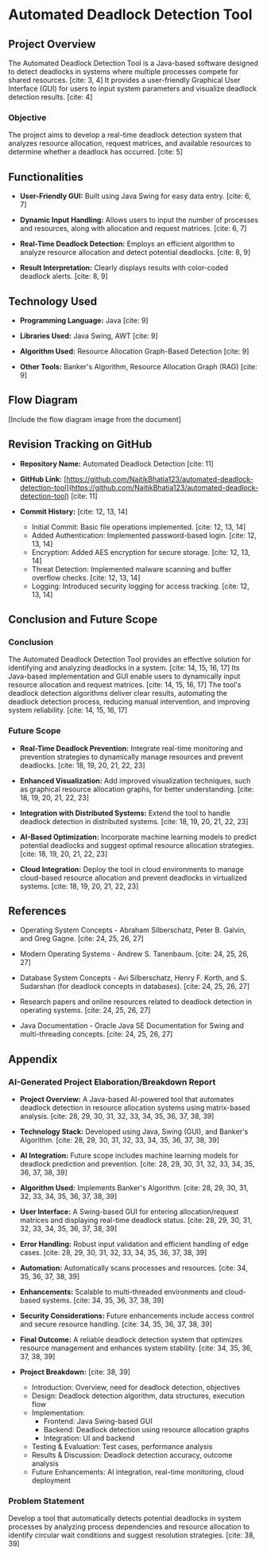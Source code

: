 
# Automated Deadlock Detection Tool

## Project Overview

The Automated Deadlock Detection Tool is a Java-based software designed to detect deadlocks in systems where multiple processes compete for shared resources. [cite: 3, 4] It provides a user-friendly Graphical User Interface (GUI) for users to input system parameters and visualize deadlock detection results. [cite: 4]

### Objective

The project aims to develop a real-time deadlock detection system that analyzes resource allocation, request matrices, and available resources to determine whether a deadlock has occurred. [cite: 5]

## Functionalities

* **User-Friendly GUI:** Built using Java Swing for easy data entry. [cite: 6, 7]
    
* **Dynamic Input Handling:** Allows users to input the number of processes and resources, along with allocation and request matrices. [cite: 6, 7]
    
* **Real-Time Deadlock Detection:** Employs an efficient algorithm to analyze resource allocation and detect potential deadlocks. [cite: 8, 9]
    
* **Result Interpretation:** Clearly displays results with color-coded deadlock alerts. [cite: 8, 9]

## Technology Used

* **Programming Language:** Java [cite: 9]
    
* **Libraries Used:** Java Swing, AWT [cite: 9]
    
* **Algorithm Used:** Resource Allocation Graph-Based Detection [cite: 9]
    
* **Other Tools:** Banker's Algorithm, Resource Allocation Graph (RAG) [cite: 9]

## Flow Diagram

\[Include the flow diagram image from the document]

## Revision Tracking on GitHub

* **Repository Name:** Automated Deadlock Detection [cite: 11]
    
* **GitHub Link:** [https://github.com/NaitikBhatia123/automated-deadlock-detection-tool](https://github.com/NaitikBhatia123/automated-deadlock-detection-tool) [cite: 11]
    
* **Commit History:** [cite: 12, 13, 14]
    * Initial Commit: Basic file operations implemented. [cite: 12, 13, 14]
    * Added Authentication: Implemented password-based login. [cite: 12, 13, 14]
    * Encryption: Added AES encryption for secure storage. [cite: 12, 13, 14]
    * Threat Detection: Implemented malware scanning and buffer overflow checks. [cite: 12, 13, 14]
    * Logging: Introduced security logging for access tracking. [cite: 12, 13, 14]

## Conclusion and Future Scope

### Conclusion

The Automated Deadlock Detection Tool provides an effective solution for identifying and analyzing deadlocks in a system. [cite: 14, 15, 16, 17] Its Java-based implementation and GUI enable users to dynamically input resource allocation and request matrices. [cite: 14, 15, 16, 17] The tool's deadlock detection algorithms deliver clear results, automating the deadlock detection process, reducing manual intervention, and improving system reliability. [cite: 14, 15, 16, 17]

### Future Scope

* **Real-Time Deadlock Prevention:** Integrate real-time monitoring and prevention strategies to dynamically manage resources and prevent deadlocks. [cite: 18, 19, 20, 21, 22, 23]
    
* **Enhanced Visualization:** Add improved visualization techniques, such as graphical resource allocation graphs, for better understanding. [cite: 18, 19, 20, 21, 22, 23]
    
* **Integration with Distributed Systems:** Extend the tool to handle deadlock detection in distributed systems. [cite: 18, 19, 20, 21, 22, 23]
    
* **AI-Based Optimization:** Incorporate machine learning models to predict potential deadlocks and suggest optimal resource allocation strategies. [cite: 18, 19, 20, 21, 22, 23]
    
* **Cloud Integration:** Deploy the tool in cloud environments to manage cloud-based resource allocation and prevent deadlocks in virtualized systems. [cite: 18, 19, 20, 21, 22, 23]

## References

* Operating System Concepts - Abraham Silberschatz, Peter B. Galvin, and Greg Gagne. [cite: 24, 25, 26, 27]
    
* Modern Operating Systems - Andrew S. Tanenbaum. [cite: 24, 25, 26, 27]
    
* Database System Concepts - Avi Silberschatz, Henry F. Korth, and S. Sudarshan (for deadlock concepts in databases). [cite: 24, 25, 26, 27]
    
* Research papers and online resources related to deadlock detection in operating systems. [cite: 24, 25, 26, 27]
    
* Java Documentation - Oracle Java SE Documentation for Swing and multi-threading concepts. [cite: 24, 25, 26, 27]

## Appendix

### AI-Generated Project Elaboration/Breakdown Report

* **Project Overview:** A Java-based AI-powered tool that automates deadlock detection in resource allocation systems using matrix-based analysis. [cite: 28, 29, 30, 31, 32, 33, 34, 35, 36, 37, 38, 39]
    
* **Technology Stack:** Developed using Java, Swing (GUI), and Banker's Algorithm. [cite: 28, 29, 30, 31, 32, 33, 34, 35, 36, 37, 38, 39]
    
* **AI Integration:** Future scope includes machine learning models for deadlock prediction and prevention. [cite: 28, 29, 30, 31, 32, 33, 34, 35, 36, 37, 38, 39]
    
* **Algorithm Used:** Implements Banker's Algorithm. [cite: 28, 29, 30, 31, 32, 33, 34, 35, 36, 37, 38, 39]
    
* **User Interface:** A Swing-based GUI for entering allocation/request matrices and displaying real-time deadlock status. [cite: 28, 29, 30, 31, 32, 33, 34, 35, 36, 37, 38, 39]
    
* **Error Handling:** Robust input validation and efficient handling of edge cases. [cite: 28, 29, 30, 31, 32, 33, 34, 35, 36, 37, 38, 39]
    
* **Automation:** Automatically scans processes and resources. [cite: 34, 35, 36, 37, 38, 39]
    
* **Enhancements:** Scalable to multi-threaded environments and cloud-based systems. [cite: 34, 35, 36, 37, 38, 39]
    
* **Security Considerations:** Future enhancements include access control and secure resource handling. [cite: 34, 35, 36, 37, 38, 39]

* **Final Outcome:** A reliable deadlock detection system that optimizes resource management and enhances system stability. [cite: 34, 35, 36, 37, 38, 39]

* **Project Breakdown:** [cite: 38, 39]
    * Introduction: Overview, need for deadlock detection, objectives
    * Design: Deadlock detection algorithm, data structures, execution flow
    * Implementation:
        * Frontend: Java Swing-based GUI
        * Backend: Deadlock detection using resource allocation graphs
        * Integration: UI and backend
    * Testing & Evaluation: Test cases, performance analysis
    * Results & Discussion: Deadlock detection accuracy, outcome analysis
    * Future Enhancements: AI integration, real-time monitoring, cloud deployment

### Problem Statement

Develop a tool that automatically detects potential deadlocks in system processes by analyzing process dependencies and resource allocation to identify circular wait conditions and suggest resolution strategies. [cite: 38, 39]
